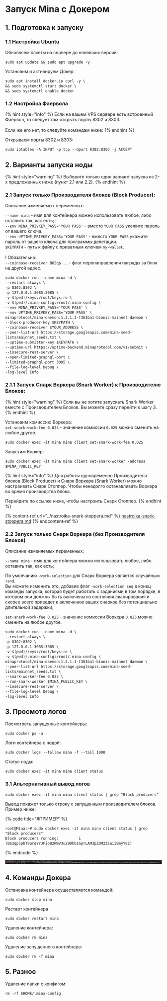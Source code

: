 # Запуск Mina с Докером

## 1. Подготовка к запуску

### 1.1 Настройка Ubuntu

Обновляем пакеты на сервере до новейших версий:

```
sudo apt update && sudo apt upgrade -y
```

Установим и активируем Докер:

```
sudo apt install docker.io curl -y \
&& sudo systemctl start docker \
&& sudo systemctl enable docker
```

### 1.2 Настройка Фаервола

{% hint style="info" %}
Если на вашем VPS сервере есть встроенный Фаервол, то следует там открыть порты 8302 и 8303.\
\
Если же его нет, то следуйте командам ниже:
{% endhint %}

Открываем порты 8302 и 8303:

```
sudo iptables -A INPUT -p tcp --dport 8302:8303 -j ACCEPT
```

## 2. Варианты запуска ноды

{% hint style="warning" %}
Выберите только один вариант запуска из 2-х предложенных ниже (пункт 2.1 или 2.2).
{% endhint %}

### 2.1 Запуск только Производителя блоков (Block Producer):

Описание изменяемых переменных:

`--name mina` - имя для контейнера можно использовать любое, либо оставить так, как есть;\
`--env MINA_PRIVKEY_PASS='YOUR PASS'` - вместо `YOUR PASS` укажите пароль от вашего ключа.\
`--env UPTIME_PRIVKEY_PASS='YOUR PASS'` - вместо `YOUR PASS` укажите пароль от вашего ключа для программы делегации.\
`$KEYPATH` - путь к файлу с приватным ключем `my-wallet`. \
\
! Обязательно:\
`--coinbase-receiver B62qp...` - флаг перенаправления награды за блок на другой адрес.

```
sudo docker run --name mina -d \
--restart always \
-p 8302:8302 \
-p 127.0.0.1:3085:3085 \
-v $(pwd)/keys:/root/keys:ro \
-v $(pwd)/.mina-config:/root/.mina-config \
--env MINA_PRIVKEY_PASS='YOUR PASS' \
--env UPTIME_PRIVKEY_PASS='YOUR PASS' \
minaprotocol/mina-daemon:1.3.1.1-f361ba1-bionic-mainnet daemon \
--block-producer-key $KEYPATH \
--coinbase-receiver $YOUR_ADDRESS \
--peer-list-url https://storage.googleapis.com/mina-seed-lists/mainnet_seeds.txt \
--uptime-submitter-key $KEYPATH \
--uptime-url https://uptime-backend.minaprotocol.com/v1/submit \
--insecure-rest-server \
--open-limited-graphql-port \
--limited-graphql-port 3095 \
--file-log-level Debug \
-log-level Info
```

### 2.1.1 Запуск Снарк Воркера (Snark Worker) к Производителю Блоков:

{% hint style="warning" %}
Если вы не хотите запускать Snark Worker вместе с Производителем Блоков. Вы можете сразу перейти к шагу 3.
{% endhint %}

Установим комиссию Воркера:\
`set-snark-work-fee 0.025` - значение комиссии `0.025` можно сменить на любое другое.

```
sudo docker exec -it mina mina client set-snark-work-fee 0.025
```

Запустим Воркер:

```
sudo docker exec -it mina mina client set-snark-worker -address $MINA_PUBLIC_KEY
```

{% hint style="info" %}
Для работы одновременно Производителя блоков (Block Producer) и Снарк Воркера (Snark Worker) можно настраивать Снарк Стоппер. Чтобы ненадолго останавливать Воркера во время производства блока.

Перейдите по ссылке ниже, чтобы настроить Снарк Стоппер.
{% endhint %}

{% content-ref url="../nastroika-snark-stoppera.md" %}
[nastroika-snark-stoppera.md](../nastroika-snark-stoppera.md)
{% endcontent-ref %}

### 2.2 Запуск только Снарк Воркера (без Производителя Блоков)

Описание изменяемых переменных:

`--name mina` - имя для контейнера можно использовать любое, либо оставить так, как есть;

По умолчанию `-work-selection` для Снарк Воркера является случайным `rand`.\
Вы можете изменить это, добавив флаг `-work-selection seq` в конец команды запуска, которая будет работать с заданиями в том порядке, в котором они должны быть включены из состояния сканирования и скорее всего приведет к включению ваших снарков без потенциально длительной задержки;

`set-snark-work-fee 0.025` - значение комиссии Воркера `0.025` можно сменить на любое другое.

```
sudo docker run --name mina -d \
--restart always \
-p 8302:8302 \
-p 127.0.0.1:3085:3085 \
-v $(pwd)/keys:/root/keys:ro \
-v $(pwd)/.mina-config:/root/.mina-config \
minaprotocol/mina-daemon:1.3.1.1-f361ba1-bionic-mainnet daemon \
--peer-list-url https://storage.googleapis.com/mina-seed-lists/mainnet_seeds.txt \
--snark-worker-fee 0.025 \
--run-snark-worker $MINA_PUBLIC_KEY \
--insecure-rest-server \
--file-log-level Debug \
-log-level Info
```

## 3. Просмотр логов

Посмотреть запущенные контейнеры:

```
sudo docker ps -a
```

Логи контейнера с нодой:

```
sudo docker logs --follow mina -f --tail 1000
```

Статус ноды:

```
sudo docker exec -it mina mina client status
```

### 3.1 Альтернативный вывод логов

```
sudo docker exec -it mina mina client status | grep "Block producers"
```

Вывод покажет только строку с запущенным производителем блоков. Пример ниже:

{% code title="#ПРИМЕР" %}
```
root@Mina:~# sudo docker exec -it mina mina client status | grep "Block producers"
Block producers running:         1 (B62qpSphT9prqYrJFio82WmV3u29DkbzGprLAM3pZQM2ZEaiiBmyY82)
```
{% endcode %}

![](../../.gitbook/assets/image.png)

## 4. Команды Докера

Остановка контейнера осуществляется командой:

```
sudo docker stop mina
```

Рестарт контейнера

```
sudo docker restart mina
```

Удаление контейнера:

```
sudo docker rm mina
```

Удаление запущенного контейнера:

```
sudo docker rm -f mina
```

## 5. Разное

Удаление папки с конфигом:

```
rm -rf $HOME/.mina-config
```
